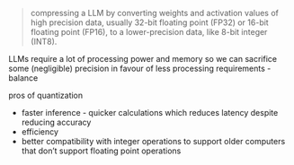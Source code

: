 > compressing a LLM by converting weights and activation values of high precision data, usually 32-bit floating point (FP32) or 16-bit floating point (FP16), to a lower-precision data, like 8-bit integer (INT8).

LLMs require a lot of processing power and memory so we can sacrifice some (negligible) precision in favour of less processing requirements - balance 

pros of quantization
- faster inference - quicker calculations which reduces latency despite reducing accuracy
- efficiency
- better compatibility with integer operations to support older computers that don’t support floating point operations